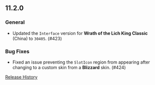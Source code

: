 ## 11.2.0

### General

- Updated the `Interface` version for **Wrath of the Lich King Classic** (China) to `30405`. (#423)

### Bug Fixes

- Fixed an issue preventing the `SlotIcon` region from appearing after changing to a custom skin from a **Blizzard** skin. (#424)

[Release History](https://github.com/SFX-WoW/Masque/wiki/History)
